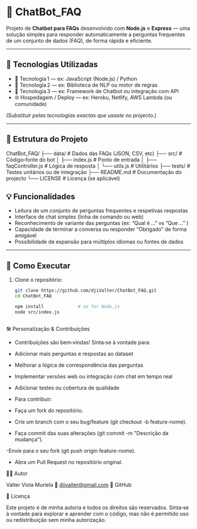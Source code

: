 # 🤖 ChatBot_FAQ

Projeto de **Chatbot para FAQs** desenvolvido com **Node.js** e **Express** — uma solução simples para responder automaticamente a perguntas frequentes de um conjunto de dados (FAQ), de forma rápida e eficiente.

---

## 🚀 Tecnologias Utilizadas

- 💬 Tecnologia 1 — ex: JavaScript (Node.js) / Python  
- 🧠 Tecnologia 2 — ex: Biblioteca de NLP ou motor de regras  
- 🔧 Tecnologia 3 — ex: Framework de Chatbot ou integração com API  
- 🌐 Hospedagem / Deploy — ex: Heroku, Netlify, AWS Lambda (ou comunidade)

*(Substituir pelas tecnologias exactas que usaste no projecto.)*

---

## 🧱 Estrutura do Projeto

ChatBot_FAQ/
├── data/ # Dados das FAQs (JSON, CSV, etc)
├── src/ # Código‑fonte do bot
│ ├── index.js # Ponto de entrada
│ ├── faqController.js # Lógica de resposta
│ └── utils.js # Utilitários
├── tests/ # Testes unitários ou de integração
├── README.md # Documentação do projecto
└── LICENSE # Licença (se aplicável)


## 💡 Funcionalidades

- Leitura de um conjunto de perguntas frequentes e respetivas respostas  
- Interface de chat simples (linha de comando ou web)  
- Reconhecimento de variante das perguntas (ex: “Qual é …” vs “Que …” )  
- Capacidade de terminar a conversa ou responder “Obrigado” de forma amigável  
- Possibilidade de expansão para múltiplos idiomas ou fontes de dados

---

## 🎯 Como Executar

1. Clone o repositório:  
   ```bash
   git clone https://github.com/djiValter/ChatBot_FAQ.git
   cd ChatBot_FAQ
   
   npm install             # se for Node.js
   node src/index.js



🛠️ Personalização & Contribuições

- Contribuições são bem‑vindas! Sinta‑se à vontade para:

- Adicionar mais perguntas e respostas ao dataset

- Melhorar a lógica de correspondência das perguntas

- Implementar versões web ou integração com chat em tempo real

- Adicionar testes ou cobertura de qualidade

- Para contribuir:

- Faça um fork do repositório.

- Crie um branch com o seu bug/feature (git checkout -b feature-nome).

- Faça commit das suas alterações (git commit -m "Descrição da mudança").

-Envie para o seu fork (git push origin feature-nome).

- Abra um Pull Request no repositório original.



👨‍💻 Autor

Valter Viola Muriela
📧 djivalter@gmail.com
🔗 GitHub


📄 Licença

Este projeto é de minha autoria e todos os direitos são reservados.
Sinta‑se à vontade para explorar e aprender com o código, mas não é permitido uso ou redistribuição sem minha autorização.
